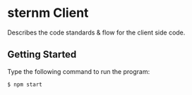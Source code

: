 # sternm Client

Describes the code standards & flow for the client side code.

## Getting Started

Type the following command to run the program:

    $ npm start
